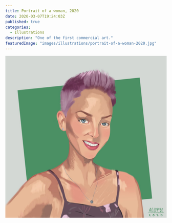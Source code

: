```yaml
---
title: Portrait of a woman, 2020
date: 2020-03-07T19:24:03Z
published: true
categories:
  - Illustrations
description: "One of the first commercial art."
featuredImage: "images/illustrations/portrait-of-a-woman-2020.jpg"
---
```


![Portrait of a woman](images/illustrations/portrait-of-a-woman-2020.jpg)
